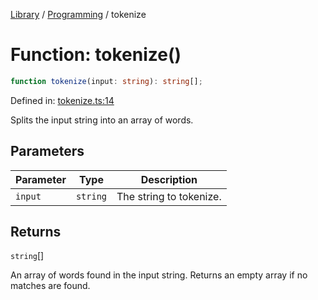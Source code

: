 <!-- markdownlint-disable -->
<!-- cspell: disable -->
[Library](../index.md) / [Programming](./index.md) / tokenize

# Function: tokenize()

```ts
function tokenize(input: string): string[];
```

Defined in: [tokenize.ts:14](https://github.com/technobuddha/library/blob/main/src/tokenize.ts#L14)

Splits the input string into an array of words.

## Parameters

| Parameter | Type | Description |
| ------ | ------ | ------ |
| `input` | `string` | The string to tokenize. |

## Returns

`string`[]

An array of words found in the input string. Returns an empty array if no matches are found.


